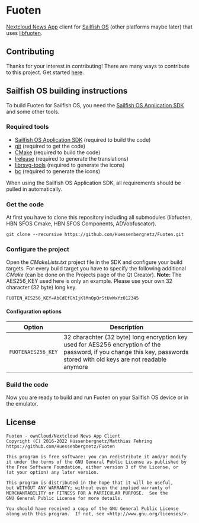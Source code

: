 # Fuoten
[Nextcloud News App](https://apps.nextcloud.com/apps/news) client for [Sailfish OS](https://sailfishos.org/)
(other platforms maybe later) that uses [libfuoten](https://github.com/Huessenbergnetz/libfuoten).

## Contributing
Thanks for your interest in contributing! There are many ways to contribute to this project.
Get started [here](https://github.com/Huessenbergnetz/Fuoten/blob/master/CONTRIBUTING.md).

## Sailfish OS building instructions
To build Fuoten for Sailfish OS, you need the [Sailfish OS Application SDK](https://sailfishos.org/wiki/Application_SDK)
and some other tools.

### Required tools
* [Sailfish OS Application SDK](https://sailfishos.org/wiki/Application_SDK) (required to build the code)
* [git](https://git-scm.com/) (required to get the code)
* [CMake](https://cmake.org/) (required to build the code)
* [lrelease](https://doc.qt.io/qt-5/linguist-manager.html) (required to generate the translations)
* [librsvg-tools](https://wiki.gnome.org/Projects/LibRsvg) (required to generate the icons)
* [bc](http://www.gnu.org/software/bc/bc.html) (required to generate the icons)

When using the Sailfish OS Application SDK, all requirements should be pulled in automatically.

### Get the code
At first you have to clone this repository including all submodules (libfuoten, HBN SFOS Cmake, HBN SFOS Components, ADVobfuscator).

    git clone --recursive https://github.com/Huessenbergnetz/Fuoten.git

### Configure the project
Open the *CMakeLists.txt* project file in the SDK and configure your build targets. For every build target
you have to specify the following additional *CMake* (can be done on the Projects page of the Qt Creator).
**Note:** The AES256_KEY used here is only an example. Please use your own 32 character (32 byte) long key.

    FUOTEN_AES256_KEY=AbCdEfGhIjKlMnOpQrStUvWxYz012345

#### Configuration options
| Option                         | Description
| ------------------------------ | ---------------
| `FUOTENAES256_KEY`             | 32 charachter (32 byte) long encryption key used for AES256 encryption of the password, if you change this key, passwords stored with old keys are not readable anymore

### Build the code
Now you are ready to build and run Fuoten on your Sailfish OS device or in the emulator.

## License
```
Fuoten - ownCloud/Nextcloud News App Client
Copyright (C) 2016-2022 Hüssenbergnetz/Matthias Fehring
https://github.com/Huessenbergnetz/Fuoten

This program is free software: you can redistribute it and/or modify
it under the terms of the GNU General Public License as published by
the Free Software Foundation, either version 3 of the License, or
(at your option) any later version.

This program is distributed in the hope that it will be useful,
but WITHOUT ANY WARRANTY; without even the implied warranty of
MERCHANTABILITY or FITNESS FOR A PARTICULAR PURPOSE.  See the
GNU General Public License for more details.

You should have received a copy of the GNU General Public License
along with this program.  If not, see <http://www.gnu.org/licenses/>.
```
